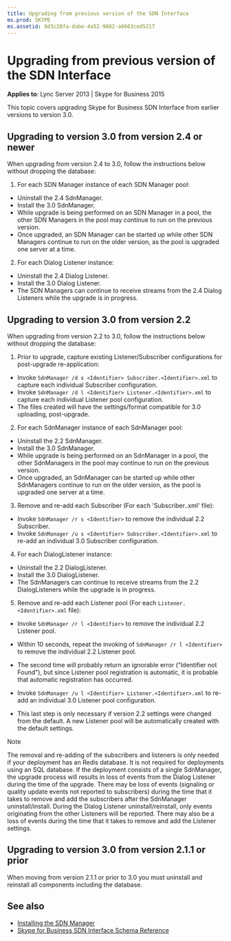 ```yaml
---
title: Upgrading from previous version of the SDN Interface
ms.prod: SKYPE
ms.assetid: 8d3c28fa-dabe-4a52-9882-a6663ced5217
---
```



# Upgrading from previous version of the SDN Interface


  
    
    

 **Applies to**: Lync Server 2013 | Skype for Business 2015

This topic covers upgrading Skype for Business SDN Interface from earlier versions to version 3.0. 
  
    
    


## Upgrading to version 3.0 from version 2.4 or newer

When upgrading from version 2.4 to 3.0, follow the instructions below without dropping the database: 
  
    
    

1. For each SDN Manager instance of each SDN Manager pool: 
  - Uninstall the 2.4 SdnManager. 
  - Install the 3.0 SdnManager. 
  - While upgrade is being performed on an SDN Manager in a pool, the other SDN Managers in the pool may continue to run on the previous version. 
  - Once upgraded, an SDN Manager can be started up while other SDN Managers continue to run on the older version, as the pool is upgraded one server at a time. 
    
  
2. For each Dialog Listener instance: 
  - Uninstall the 2.4 Dialog Listener. 
  - Install the 3.0 Dialog Listener. 
  - The SDN Managers can continue to receive streams from the 2.4 Dialog Listeners while the upgrade is in progress. 
    
  

## Upgrading to version 3.0 from version 2.2

When upgrading from version 2.2 to 3.0, follow the instructions below without dropping the database: 
  
    
    

1. Prior to upgrade, capture existing Listener/Subscriber configurations for post-upgrade re-application: 
  - Invoke `SdnManager /d s <Identifier> Subscriber.<Identifier>.xml` to capture each individual Subscriber configuration. 
  - Invoke `SdnManager /d l <Identifier> Listener.<Identifier>.xml` to capture each individual Listener pool configuration. 
  - The files created will have the settings/format compatible for 3.0 uploading, post-upgrade. 
2. For each SdnManager instance of each SdnManager pool: 
  - Uninstall the 2.2 SdnManager. 
  - Install the 3.0 SdnManager. 
  - While upgrade is being performed on an SdnManager in a pool, the other SdnManagers in the pool may continue to run on the previous version. 
  - Once upgraded, an SdnManager can be started up while other SdnManagers continue to run on the older version, as the pool is upgraded one server at a time. 
3. Remove and re-add each Subscriber (For each 'Subscriber.<Identifier>.xml' file): 
  - Invoke `SdnManager /r s <Identifier>` to remove the individual 2.2 Subscriber. 
  - Invoke `SdnManager /u s <Identifier> Subscriber.<Identifier>.xml` to re-add an individual 3.0 Subscriber configuration. 
4. For each DialogListener instance: 
  - Uninstall the 2.2 DialogListener. 
  - Install the 3.0 DialogListener. 
  - The SdnManagers can continue to receive streams from the 2.2 DialogListeners while the upgrade is in progress. 
  
5. Remove and re-add each Listener pool (For each `Listener.<Identifier>.xml` file): 
    
  - Invoke `SdnManager /r l <Identifier>` to remove the individual 2.2 Listener pool. 
    
  
  - Within 10 seconds, repeat the invoking of `SdnManager /r l <Identifier>` to remove the individual 2.2 Listener pool. 
    
  
  - The second time will probably return an ignorable error ("Identifier not Found"), but since Listener pool registration is automatic, it is probable that automatic registration has occurred. 
    
  
  - Invoke `SdnManager /u l <Identifier> Listener.<Identifier>.xml` to re-add an individual 3.0 Listener pool configuration. 
    
  
  - This last step is only necessary if version 2.2 settings were changed from the default. A new Listener pool will be automatically created with the default settings. 
    
  

> [!NOTE]
> The removal and re-adding of the subscribers and listeners is only needed if your deployment has an Redis database. It is not required for deployments using an SQL database. If the deployment consists of a single SdnManager, the upgrade process will results in loss of events from the Dialog Listener during the time of the upgrade. There may be loss of events (signaling or quality update events not reported to subscribers) during the time that it takes to remove and add the subscribers after the SdnManager uninstall/install. During the Dialog Listener uninstall/reinstall, only events originating from the other Listeners will be reported.  There may also be a loss of events during the time that it takes to remove and add the Listener settings. 
  
    
    


## Upgrading to version 3.0 from version 2.1.1 or prior

When moving from version 2.1.1 or prior to 3.0 you must uninstall and reinstall all components including the database. 
  
    
    

## See also

-  [Installing the SDN Manager](installing-the-sdn-manager.md) 
-  [Skype for Business SDN Interface Schema Reference](skype-for-business-sdn-interface-schema-reference.md)
    
  


